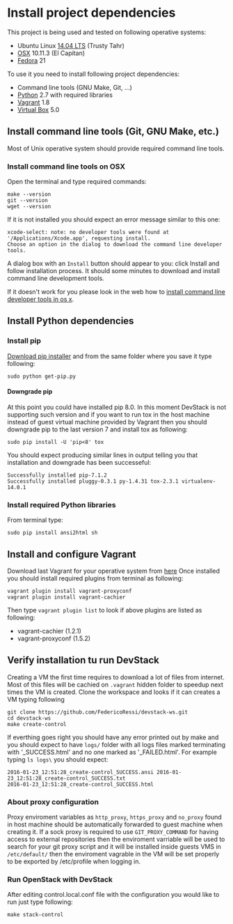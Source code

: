 # Install project dependencies

This project is being used and tested on following operative systems:
  * Ubuntu Linux [14.04 LTS](http://releases.ubuntu.com/14.04/) (Trusty Tahr)
  * [OSX](http://www.apple.com/osx/) 10.11.3 (El Capitan)
  * [Fedora](https://getfedora.org) 21
  
To use it you need to install following project dependencies:
 * Command line tools (GNU Make, Git, ...)
 * [Python](https://www.python.org) 2.7 with required libraries
 * [Vagrant](https://www.vagrantup.com/downloads.html) 1.8
 * [Virtual Box](https://www.virtualbox.org) 5.0

## Install command line tools (Git, GNU Make, etc.)

Most of Unix operative system should provide required command line tools.

### Install command line tools on OSX

Open the terminal and type required commands:
```
make --version
git --version
wget --version
```

If it is not installed you should expect an error message similar to this one:
```
xcode-select: note: no developer tools were found at '/Applications/Xcode.app', requesting install.
Choose an option in the dialog to download the command line developer tools.
```
A dialog box with an `Install` button should appear to you: click Install and follow installation process.
It should some minutes to download and install command line development tools.

If it doesn't work for you please look in the web how to [install command line developer tools in os x](http://www.cnet.com/uk/how-to/install-command-line-developer-tools-in-os-x/).


## Install Python dependencies

### Install pip
[Download pip installer](https://bootstrap.pypa.io/get-pip.py) and from the same folder where you save it type following:
```
sudo python get-pip.py
```
#### Downgrade pip
At this point you could have installed pip 8.0. In this moment DevStack is not supporting such version and if you want to run tox in the host machine instead of guest virtual machine provided by Vagrant then you should downgrade pip to the last version 7 and install tox as following:
```
sudo pip install -U 'pip<8' tox
```
You should expect producing similar lines in output telling you that installation and downgrade has been successeful:
```
Successfully installed pip-7.1.2
Successfully installed pluggy-0.3.1 py-1.4.31 tox-2.3.1 virtualenv-14.0.1
```
### Install required Python libraries
From terminal type:
```
sudo pip install ansi2html sh
```

## Install and configure Vagrant

 Download last Vagrant for your operative system from [here](https://www.vagrantup.com/downloads.html)
 Once installed you should install required plugins from terminal as following:
 ```
 vagrant plugin install vagrant-proxyconf
 vagrant plugin install vagrant-cachier
 ```
 Then type `vagrant plugin list` to look if above plugins are listed as following:
 * vagrant-cachier (1.2.1)
 * vagrant-proxyconf (1.5.2)

## Verify installation tu run DevStack

Creating a VM the first time requires to download a lot of files from internet. Most of this files will be cachied on `.vagrant` hidden folder to speedup next times the VM is created.
Clone the workspace and looks if it can creates a VM typing following
```
git clone https://github.com/FedericoRessi/devstack-ws.git
cd devstack-ws
make create-control
```

If everthing goes right you should have any error printed out by make and you should expect to have `logs/` folder with all logs files marked terminating with '_SUCCESS.html' and no one marked as '_FAILED.html'. For example typing `ls logs\` you should expect:
```
2016-01-23_12:51:28_create-control_SUCCESS.ansi	2016-01-23_12:51:28_create-control_SUCCESS.txt
2016-01-23_12:51:28_create-control_SUCCESS.html
```

### About proxy configuration
Proxy enviroment variables as `http_proxy`, `https_proxy` and `no_proxy` found in host machine should be automatically forwarded to guest machine when creating it. If a sock proxy is required to use `GIT_PROXY_COMMAND` for having access to external repositories then the enviroment varriable will be used to search for your git proxy script and it will be installed inside guests VMS in `/etc/default/` then the enviroment vagrable in the VM will be set properly to be exported by /etc/profile when logging in.

### Run OpenStack with DevStack
After editing control.local.conf file with the configuration you would like to run just type following:
```
make stack-control
```
